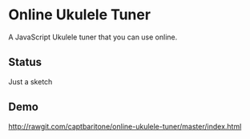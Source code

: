# Online Ukulele Tuner

A JavaScript Ukulele tuner that you can use online.

## Status

Just a sketch

## Demo

http://rawgit.com/captbaritone/online-ukulele-tuner/master/index.html

